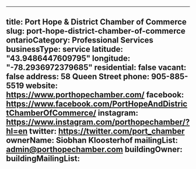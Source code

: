 
---
title: Port Hope & District Chamber of Commerce  
slug: port-hope-district-chamber-of-commerce
ontarioCategory: Professional Services
businessType: service
latitude: "43.9486447609795"
longitude: "-78.2936972379685"
residential: false
vacant: false
address: 58 Queen Street
phone: 905-885-5519
website: https://www.porthopechamber.com/
facebook: https://www.facebook.com/PortHopeAndDistrictChamberOfCommerce/
instagram: https://www.instagram.com/porthopechamber/?hl=en
twitter: https://twitter.com/port_chamber
ownerName: Siobhan Kloosterhof
mailingList: admin@porthopechamber.com 
buildingOwner: 
buildingMailingList: 
---


